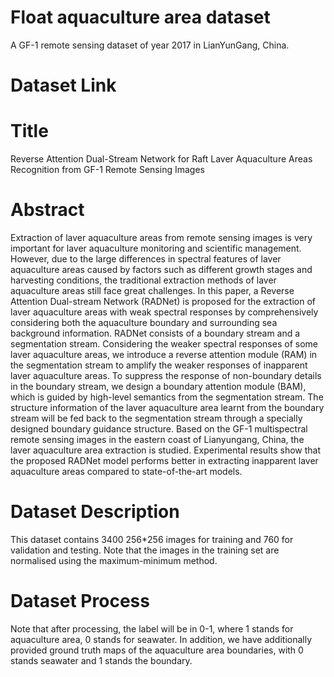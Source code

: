 # Float aquaculture area dataset
A GF-1 remote sensing dataset of year 2017 in LianYunGang, China.
# Dataset Link

# Title
Reverse Attention Dual-Stream Network for Raft Laver Aquaculture Areas Recognition from GF-1 Remote Sensing Images
# Abstract
Extraction of laver aquaculture areas from remote sensing images is very important for laver aquaculture monitoring and scientific management. However, due to the large differences in spectral features of laver aquaculture areas caused by factors such as different growth stages and harvesting conditions, the traditional extraction methods of laver aquaculture areas still face great challenges. In this paper, a Reverse Attention Dual-stream Network (RADNet) is proposed for the extraction of laver aquaculture areas with weak spectral responses by comprehensively considering both the aquaculture boundary and surrounding sea background information. RADNet consists of a boundary stream and a segmentation stream. Considering the weaker spectral responses of some laver aquaculture areas, we introduce a reverse attention module (RAM) in the segmentation stream to amplify the weaker responses of inapparent laver aquaculture areas. To suppress the response of non-boundary details in the boundary stream, we design a boundary attention module (BAM), which is guided by high-level semantics from the segmentation stream. The structure information of the laver aquaculture area learnt from the boundary stream will be fed back to the segmentation stream through a specially designed boundary guidance structure. Based on the GF-1 multispectral remote sensing images in the eastern coast of Lianyungang, China, the laver aquaculture area extraction is studied. Experimental results show that the proposed RADNet model performs better in extracting inapparent laver aquaculture areas compared to state-of-the-art models.
# Dataset Description
This dataset contains 3400 256*256 images for training and 760 for validation and testing. Note that the images in the training set are normalised using the maximum-minimum method.
# Dataset Process
Note that after processing, the label will be in 0-1, where 1 stands for aquaculture area, 0 stands for seawater. In addition, we have additionally provided ground truth maps of the aquaculture area boundaries, with 0 stands seawater and 1 stands the boundary.
